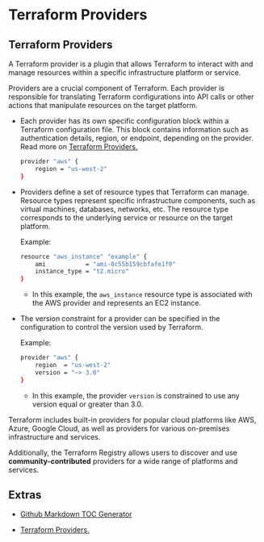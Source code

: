 # Terraform Providers

## Terraform Providers

A Terraform provider is a plugin that allows Terraform to interact with and manage resources within a specific infrastructure platform or service.

Providers are a crucial component of Terraform. Each provider is responsible for translating Terraform configurations into API calls or other actions that manipulate resources on the target platform.

- Each provider has its own specific configuration block within a Terraform configuration file. This block contains information such as authentication details, region, or endpoint, depending on the provider. Read more on [Terraform Providers.](https://developer.hashicorp.com/terraform/language/providers/configuration)

  ```bash
  provider "aws" {
      region = "us-west-2"
  }
  ```

- Providers define a set of resource types that Terraform can manage. Resource types represent specific infrastructure components, such as virtual machines, databases, networks, etc. The resource type corresponds to the underlying service or resource on the target platform.

  Example:

  ```bash
  resource "aws_instance" "example" {
      ami           = "ami-0c55b159cbfafe1f0"
      instance_type = "t2.micro"
  }
  ```

  - In this example, the `aws_instance` resource type is associated with the AWS provider and represents an EC2 instance.

- The version constraint for a provider can be specified in the configuration to control the version used by Terraform.

  Example:

  ```bash
  provider "aws" {
      region  = "us-west-2"
      version = "~> 3.0"
  }
  ```

  - In this example, the provider `version` is constrained to use any version equal or greater than 3.0.

Terraform includes built-in providers for popular cloud platforms like AWS, Azure, Google Cloud, as well as providers for various on-premises infrastructure and services.

Additionally, the Terraform Registry allows users to discover and use **community-contributed** providers for a wide range of platforms and services.

## Extras

- [Github Markdown TOC Generator](https://ecotrust-canada.github.io/markdown-toc/)

- [Terraform Providers.](https://developer.hashicorp.com/terraform/language/providers/configuration)
